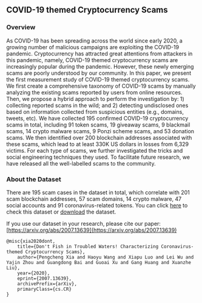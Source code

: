 ## COVID-19 themed Cryptocurrency Scams

### Overview

As COVID-19 has been spreading across the world since early 2020, a growing number of malicious campaigns are exploiting the COVID-19 pandemic. Cryptocurrency has attracted great attentions from attackers in this pandemic, namely, COVID-19 themed cryptocurrency scams are increasingly popular during the pandemic. However, these newly emerging scams are poorly understood by our community. In this paper, we present the first measurement study of COVID-19 themed cryptocurrency scams. We first create a comprehensive taxonomy of COVID-19 scams by manually analyzing the existing scams reported by users from online resources. Then, we propose a hybrid approach to perform the investigation by: 1) collecting reported scams in the wild; and 2) detecting undisclosed ones based on information collected from suspicious entities (e.g., domains, tweets, etc). We have collected 195 confirmed COVID-19 cryptocurrency scams in total, including 91 token scams, 19 giveaway scams, 9 blackmail scams, 14 crypto malware scams, 9 Ponzi scheme scams, and 53 donation scams. We then identified over 200 blockchain addresses associated with these scams, which lead to at least 330K US dollars in losses from 6,329 victims.
For each type of scams, we further investigated the tricks and social engineering techniques they used. To facilitate future research, we have released all the well-labelled scams to the community.

### About the Dataset

There are 195 scam cases in the dataset in total, which correlate with 201 scam blockchain addresses, 57 scam domains, 14 crypto malware, 47 social accounts and 91 coronavirus-related tokens. You can click [here]() to check this dataset or [download]() the dataset.

If you use our dataset in your research, please cite our paper: [https://arxiv.org/abs/2007.13639](https://arxiv.org/abs/2007.13639)
```
@misc{xia2020dont,
    title={Don't Fish in Troubled Waters! Characterizing Coronavirus-themed Cryptocurrency Scams},
    author={Pengcheng Xia and Haoyu Wang and Xiapu Luo and Lei Wu and Yajin Zhou and Guangdong Bai and Guoai Xu and Gang Huang and Xuanzhe Liu},
    year={2020},
    eprint={2007.13639},
    archivePrefix={arXiv},
    primaryClass={cs.CR}
}
```
